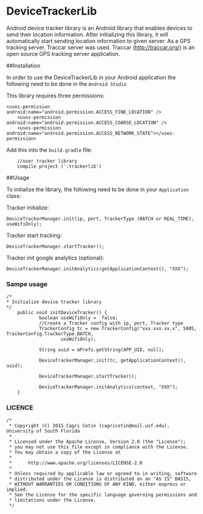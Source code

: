 # DeviceTrackerLib

Android device tracker library is an Android library that enables devices to send their location
information. After initializing this library, it will automatically start sending location information to given server.
As a GPS tracking server, Traccar server was used. Traccar (http://traccar.org/) is an open source GPS tracking server application.

##Installation

In order to use the DeviceTrackerLib in your Android application the following need to be done in the ```Android Studio```

This library requires three permissions:

```
<uses-permission android:name="android.permission.ACCESS_FINE_LOCATION" />
    <uses-permission android:name="android.permission.ACCESS_COARSE_LOCATION" />
    <uses-permission android:name="android.permission.ACCESS_NETWORK_STATE"></uses-permission>
```

Add this into the  ```build.gradle``` file:

```
    //user tracker library
    compile project (':trackerlib')
```

##Usage

To initialize the library, the following need to be done in your ```Application``` class:

Tracker initialize:

 ```
 DeviceTrackerManager.init(ip, port, TrackerType (BATCH or REAL_TIME), useWifiOnly);
```

Tracker start tracking:

```
DeviceTrackerManager.startTracker();
```

Tracker init google analytics (optional):

```
DeviceTrackerManager.initAnalytics(getApplicationContext(), "XXX");
```


### Sampe usage
```
/*
* Initialize device tracker library
*/
    public void initDeviceTracker() {
            boolean useWifiOnly =  false;
            //Create a Tracker config with ip, port, Tracker type
            TrackerConfig tc = new TrackerConfig("xxx.xxx.xx.x", 5005, TrackerConfig.TrackerType.BATCH,
                    useWifiOnly);

            String uuid = mPrefs.getString(APP_UID, null);

            DeviceTrackerManager.init(tc, getApplicationContext(), uuid);

            DeviceTrackerManager.startTracker();

            DeviceTrackerManager.initAnalytics(context, "XXX");
    }
```

### LICENCE

```
/*
 * Copyright (C) 2015 Cagri Cetin (cagricetin@mail.usf.edu), University of South Florida
 *
 * Licensed under the Apache License, Version 2.0 (the "License");
 * you may not use this file except in compliance with the License.
 * You may obtain a copy of the License at
 *
 *      http://www.apache.org/licenses/LICENSE-2.0
 *
 * Unless required by applicable law or agreed to in writing, software
 * distributed under the License is distributed on an "AS IS" BASIS,
 * WITHOUT WARRANTIES OR CONDITIONS OF ANY KIND, either express or implied.
 * See the License for the specific language governing permissions and
 * limitations under the License.
 */

 ```
 
